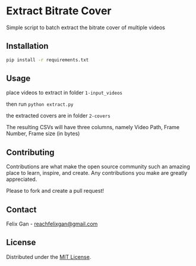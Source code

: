 # Extract Bitrate Cover

Simple script to batch extract the bitrate cover of multiple videos


## Installation

```sh
pip install -r requirements.txt
```

## Usage

place videos to extract in folder `1-input_videos`

then run 
`python extract.py`

the extracted covers are in folder `2-covers`

The resulting CSVs will have three columns, namely Video Path, Frame Number, Frame size (in bytes)

## Contributing

Contributions are what make the open source community such an amazing place to learn, inspire, and create. Any contributions you make are greatly appreciated. 

Please to fork and create a pull request!


## Contact

Felix Gan -  reachfelixgan@gmail.com


## License

Distributed under the [MIT License](https://opensource.org/licenses/MIT).



